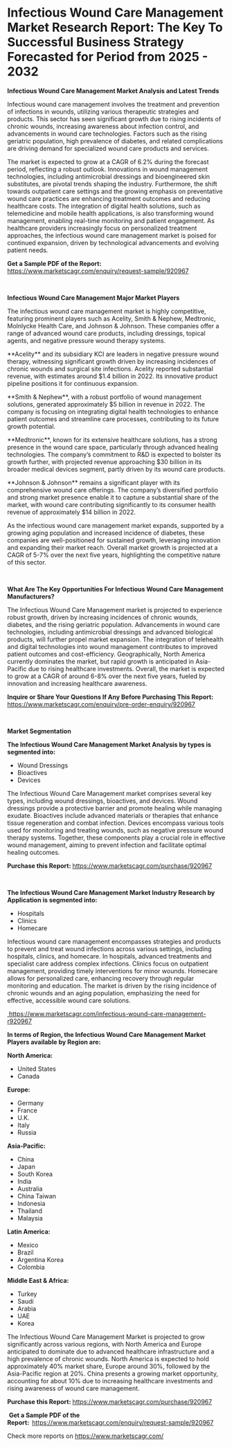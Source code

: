 <p><h1>Infectious Wound Care Management Market Research Report: The Key To Successful Business Strategy Forecasted for Period from 2025 - 2032</h1></p><p><strong>Infectious Wound Care Management Market Analysis and Latest Trends</strong></p>
<p><p>Infectious wound care management involves the treatment and prevention of infections in wounds, utilizing various therapeutic strategies and products. This sector has seen significant growth due to rising incidents of chronic wounds, increasing awareness about infection control, and advancements in wound care technologies. Factors such as the rising geriatric population, high prevalence of diabetes, and related complications are driving demand for specialized wound care products and services.</p><p>The market is expected to grow at a CAGR of 6.2% during the forecast period, reflecting a robust outlook. Innovations in wound management technologies, including antimicrobial dressings and bioengineered skin substitutes, are pivotal trends shaping the industry. Furthermore, the shift towards outpatient care settings and the growing emphasis on preventative wound care practices are enhancing treatment outcomes and reducing healthcare costs. The integration of digital health solutions, such as telemedicine and mobile health applications, is also transforming wound management, enabling real-time monitoring and patient engagement. As healthcare providers increasingly focus on personalized treatment approaches, the infectious wound care management market is poised for continued expansion, driven by technological advancements and evolving patient needs.</p></p>
<p><strong>Get a Sample PDF of the Report:&nbsp;</strong> <a href="https://www.marketscagr.com/enquiry/request-sample/920967?utm_campaign=2384&utm_medium=2&utm_source=Github&utm_content=ia&utm_term=07032025&utm_id=infectious-wound-care-management">https://www.marketscagr.com/enquiry/request-sample/920967</a></p>
<p>&nbsp;</p>
<p><strong>Infectious Wound Care Management Major Market Players</strong></p>
<p><p>The infectious wound care management market is highly competitive, featuring prominent players such as Acelity, Smith & Nephew, Medtronic, Molnlycke Health Care, and Johnson & Johnson. These companies offer a range of advanced wound care products, including dressings, topical agents, and negative pressure wound therapy systems.</p><p>**Acelity** and its subsidiary KCI are leaders in negative pressure wound therapy, witnessing significant growth driven by increasing incidences of chronic wounds and surgical site infections. Acelity reported substantial revenue, with estimates around $1.4 billion in 2022. Its innovative product pipeline positions it for continuous expansion.</p><p>**Smith & Nephew**, with a robust portfolio of wound management solutions, generated approximately $5 billion in revenue in 2022. The company is focusing on integrating digital health technologies to enhance patient outcomes and streamline care processes, contributing to its future growth potential.</p><p>**Medtronic**, known for its extensive healthcare solutions, has a strong presence in the wound care space, particularly through advanced healing technologies. The company’s commitment to R&D is expected to bolster its growth further, with projected revenue approaching $30 billion in its broader medical devices segment, partly driven by its wound care products.</p><p>**Johnson & Johnson** remains a significant player with its comprehensive wound care offerings. The company’s diversified portfolio and strong market presence enable it to capture a substantial share of the market, with wound care contributing significantly to its consumer health revenue of approximately $14 billion in 2022.</p><p>As the infectious wound care management market expands, supported by a growing aging population and increased incidence of diabetes, these companies are well-positioned for sustained growth, leveraging innovation and expanding their market reach. Overall market growth is projected at a CAGR of 5-7% over the next five years, highlighting the competitive nature of this sector.</p></p>
<p>&nbsp;</p>
<p><strong>What Are The Key Opportunities For Infectious Wound Care Management Manufacturers?</strong></p>
<p><p>The Infectious Wound Care Management market is projected to experience robust growth, driven by increasing incidences of chronic wounds, diabetes, and the rising geriatric population. Advancements in wound care technologies, including antimicrobial dressings and advanced biological products, will further propel market expansion. The integration of telehealth and digital technologies into wound management contributes to improved patient outcomes and cost-efficiency. Geographically, North America currently dominates the market, but rapid growth is anticipated in Asia-Pacific due to rising healthcare investments. Overall, the market is expected to grow at a CAGR of around 6-8% over the next five years, fueled by innovation and increasing healthcare awareness.</p></p>
<p><strong>Inquire or Share Your Questions If Any Before Purchasing This Report:</strong> <a href="https://www.marketscagr.com/enquiry/pre-order-enquiry/920967?utm_campaign=2384&utm_medium=2&utm_source=Github&utm_content=ia&utm_term=07032025&utm_id=infectious-wound-care-management">https://www.marketscagr.com/enquiry/pre-order-enquiry/920967</a></p>
<p>&nbsp;</p>
<p><strong>Market Segmentation</strong></p>
<p><strong>The Infectious Wound Care Management Market Analysis by types is segmented into:</strong></p>
<p><ul><li>Wound Dressings</li><li>Bioactives</li><li>Devices</li></ul></p>
<p><p>The Infectious Wound Care Management market comprises several key types, including wound dressings, bioactives, and devices. Wound dressings provide a protective barrier and promote healing while managing exudate. Bioactives include advanced materials or therapies that enhance tissue regeneration and combat infection. Devices encompass various tools used for monitoring and treating wounds, such as negative pressure wound therapy systems. Together, these components play a crucial role in effective wound management, aiming to prevent infection and facilitate optimal healing outcomes.</p></p>
<p><strong>Purchase this Report:&nbsp;</strong><a href="https://www.marketscagr.com/purchase/920967?utm_campaign=2384&utm_medium=2&utm_source=Github&utm_content=ia&utm_term=07032025&utm_id=infectious-wound-care-management">https://www.marketscagr.com/purchase/920967</a></p>
<p>&nbsp;</p>
<p><strong>The Infectious Wound Care Management Market Industry Research by Application is segmented into:</strong></p>
<p><ul><li>Hospitals</li><li>Clinics</li><li>Homecare</li></ul></p>
<p><p>Infectious wound care management encompasses strategies and products to prevent and treat wound infections across various settings, including hospitals, clinics, and homecare. In hospitals, advanced treatments and specialist care address complex infections. Clinics focus on outpatient management, providing timely interventions for minor wounds. Homecare allows for personalized care, enhancing recovery through regular monitoring and education. The market is driven by the rising incidence of chronic wounds and an aging population, emphasizing the need for effective, accessible wound care solutions.</p></p>
<p><a href="https://www.marketscagr.com/infectious-wound-care-management-r920967?utm_campaign=2384&utm_medium=2&utm_source=Github&utm_content=ia&utm_term=07032025&utm_id=infectious-wound-care-management">&nbsp;https://www.marketscagr.com/infectious-wound-care-management-r920967</a></p>
<p><strong>In terms of Region, the Infectious Wound Care Management Market Players available by Region are:</strong></p>
<p>
    <p> <strong> North America: </strong>
        <ul>
            <li>United States</li>
            <li>Canada</li>
        </ul>
        </p> 
    <p> <strong> Europe: </strong>
        <ul>
            <li>Germany</li>
            <li>France</li>
            <li>U.K.</li>
            <li>Italy</li>
            <li>Russia</li>
        </ul>
        </p> 
    <p> <strong> Asia-Pacific: </strong>
        <ul>
            <li>China</li>
            <li>Japan</li>
            <li>South Korea</li>
            <li>India</li>
            <li>Australia</li>
            <li>China Taiwan</li>
            <li>Indonesia</li>
            <li>Thailand</li>
            <li>Malaysia</li>
        </ul>
        </p> 
    <p> <strong> Latin America: </strong>
        <ul>
            <li>Mexico</li>
            <li>Brazil</li>
            <li>Argentina Korea</li>
            <li>Colombia</li>
        </ul>
        </p> 
    <p> <strong> Middle East & Africa: </strong>
        <ul>
            <li>Turkey</li>
            <li>Saudi</li>
            <li>Arabia</li>
            <li>UAE</li>
            <li>Korea</li>
        </ul>
    </p>
    </p>
<p><p>The Infectious Wound Care Management Market is projected to grow significantly across various regions, with North America and Europe anticipated to dominate due to advanced healthcare infrastructure and a high prevalence of chronic wounds. North America is expected to hold approximately 40% market share, Europe around 30%, followed by the Asia-Pacific region at 20%. China presents a growing market opportunity, accounting for about 10% due to increasing healthcare investments and rising awareness of wound care management.</p></p>
<p><strong>Purchase this Report: </strong><a href="https://www.marketscagr.com/purchase/920967?utm_campaign=2384&utm_medium=2&utm_source=Github&utm_content=ia&utm_term=07032025&utm_id=infectious-wound-care-management">https://www.marketscagr.com/purchase/920967</a></p>
<p>&nbsp;<strong>Get a Sample PDF of the Report:&nbsp;&nbsp;</strong><a href="https://www.marketscagr.com/enquiry/request-sample/920967?utm_campaign=2384&utm_medium=2&utm_source=Github&utm_content=ia&utm_term=07032025&utm_id=infectious-wound-care-management">https://www.marketscagr.com/enquiry/request-sample/920967</a></p>
<p><strong></strong></p>
<p>Check more reports on <a href="https://www.marketscagr.com/?utm_campaign=2384&utm_medium=2&utm_source=Github&utm_content=ia&utm_term=07032025&utm_id=infectious-wound-care-management">https://www.marketscagr.com/</a></p>